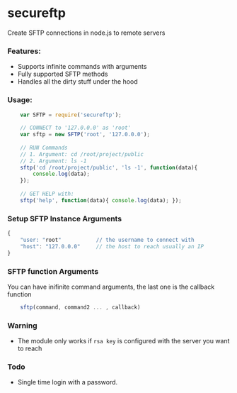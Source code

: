 # secureftp  
Create SFTP connections in node.js to remote servers

### Features:
- Supports infinite commands with arguments
- Fully supported SFTP methods
- Handles all the dirty stuff under the hood
	  
### Usage:
```javascript
	var SFTP = require('secureftp');
	
	// CONNECT to '127.0.0.0' as 'root' 
	var sftp = new SFTP('root', '127.0.0.0');
	
	// RUN Commands
	// 1. Argument: cd /root/project/public
	// 2. Argument: ls -1
	sftp('cd /root/project/public', 'ls -1', function(data){
		console.log(data);
	});
	
	// GET HELP with:
	sftp('help', function(data){ console.log(data); });
```

### Setup SFTP Instance Arguments
```javascript
{
	"user: "root" 			// the username to connect with
	"host": "127.0.0.0"		// the host to reach usually an IP
}
```

### SFTP function Arguments
You can have inifinite command arguments, the last one is the callback function
```javascript
	sftp(command, command2 ... , callback)
```

### Warning
- The module only works if `rsa key` is configured with the server you want to reach

### Todo
- Single time login with a password.